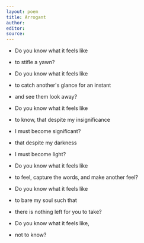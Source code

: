 ```yaml
---
layout: poem
title: Arrogant
author: 
editor: 
source: 
---
```

  
  
- Do you know what it feels like 
- to stifle a yawn?

- Do you know what it feels like
- to catch another's glance for an instant
- and see them look away?

- Do you know what it feels like
- to know, that despite my insignificance
- I must become significant?
- that despite my darkness
- I must become light?

- Do you know what it feels like
- to feel, capture the words, and make another feel?

- Do you know what it feels like
- to bare my soul such that
- there is nothing left for you to take?

- Do you know what it feels like,
- not to know?